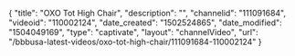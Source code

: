 {
    "title": "OXO Tot High Chair",
    "description": "",
    "channelid": "111091684",
    "videoid": "110002124",
    "date_created": "1502524865",
    "date_modified": "1504049169",
    "type": "captivate",
    "layout": "channelVideo",
    "url": "\/bbbusa-latest-videos\/oxo-tot-high-chair\/111091684-110002124"
}